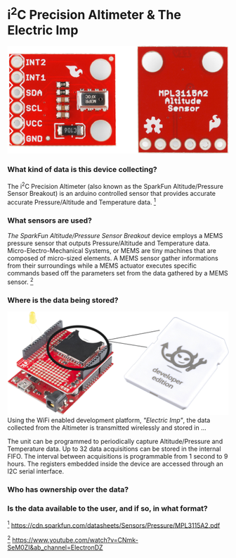 # i<sup>2</sup>C Precision Altimeter & The Electric Imp

![Ultimate Precision Altimeter Board](/images/Ultimate_Altimeter_Board.png)

### What kind of data is this device collecting?
The i<sup>2</sup>C Precision Altimeter (also known as the SparkFun Altitude/Pressure Sensor Breakout) is an arduino controlled sensor that provides accurate accurate Pressure/Altitude and Temperature data.
<a href="#note1" id="note1ref"><sup>1</sup></a>

### What sensors are used? 
*The SparkFun Altitude/Pressure Sensor Breakout* device employs a MEMS pressure sensor that outputs Pressure/Altitude and Temperature data. Micro-Electro-Mechanical Systems, or MEMS are tiny machines that are composed of micro-sized elements. A MEMS sensor gather informations from their surroundings while a MEMS actuator executes specific commands based off the parameters set from the data gathered by a MEMS sensor.
<a href="#note2" id="note2ref"><sup>2</sup></a>

### Where is the data being stored?
![Electric Imp](/images/ElectricImp_Composite.png) 
Using the WiFi enabled development platform, *"Electric Imp"*, the data collected from the Altimeter is transmitted wirelessly and stored in ...


The unit can be programmed to periodically capture Altitude/Pressure and Temperature data. Up to 32 data acquisitions can
be stored in the internal FIFO. The interval between acquisitions is programmable from 1 second to 9 hours. The registers embedded inside the device are accessed through an I2C serial interface.

### Who has ownership over the data? 

### Is the data available to the user, and if so, in what format?

[2]: http://www.instructables.com/id/The-Ultimate-Altimeter-A-compact-Arduino-altimeter/

<a id="note1" href="#note1ref"><sup>1</sup></a> https://cdn.sparkfun.com/datasheets/Sensors/Pressure/MPL3115A2.pdf

<a id="note2" href="#note2ref"><sup>2</sup></a> https://www.youtube.com/watch?v=CNmk-SeM0ZI&ab_channel=ElectronDZ
